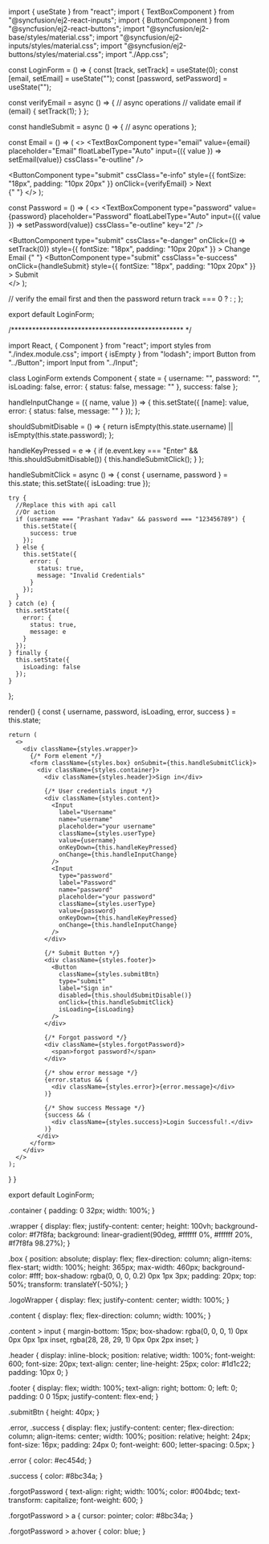 import { useState } from "react";
import { TextBoxComponent } from "@syncfusion/ej2-react-inputs";
import { ButtonComponent } from "@syncfusion/ej2-react-buttons";
import "@syncfusion/ej2-base/styles/material.css";
import "@syncfusion/ej2-inputs/styles/material.css";
import "@syncfusion/ej2-buttons/styles/material.css";
import "./App.css";

const LoginForm = () => {
 const [track, setTrack] = useState(0);
 const [email, setEmail] = useState("");
 const [password, setPassword] = useState("");

 const verifyEmail = async () => {
   // async operations
   // validate email
   if (email) {
     setTrack(1);
   }
 };

 const handleSubmit = async () => {
   // async operations
 };

 const Email = () => (
   <>
     <TextBoxComponent
       type="email"
       value={email}
       placeholder="Email"
       floatLabelType="Auto"
       input={({ value }) => setEmail(value)}
       cssClass="e-outline"
     />
     <div className="buttonWrapper">
       <ButtonComponent
         type="submit"
         cssClass="e-info"
         style={{ fontSize: "18px", padding: "10px 20px" }}
         onClick={verifyEmail}
       >
         Next
       </ButtonComponent>
     </div>{" "}
   </>
 );

 const Password = () => (
   <>
     <TextBoxComponent
       type="password"
       value={password}
       placeholder="Password"
       floatLabelType="Auto"
       input={({ value }) => setPassword(value)}
       cssClass="e-outline"
       key="2"
     />
     <div className="buttonWrapper">
       <ButtonComponent
         type="submit"
         cssClass="e-danger"
         onClick={() => setTrack(0)}
         style={{ fontSize: "18px", padding: "10px 20px" }}
       >
         Change Email
       </ButtonComponent>{" "}
       <ButtonComponent
         type="submit"
         cssClass="e-success"
         onClick={handleSubmit}
         style={{ fontSize: "18px", padding: "10px 20px" }}
       >
         Submit
       </ButtonComponent>
     </div>
   </>
 );

 // verify the email first and then the password
 return track === 0 ? <Email /> : <Password />;
};

export default LoginForm;



/************************************************* */


import React, { Component } from "react";
import styles from "./index.module.css";
import { isEmpty } from "lodash";
import Button from "../Button";
import Input from "../Input";

class LoginForm extends Component {
  state = {
    username: "",
    password: "",
    isLoading: false,
    error: {
      status: false,
      message: ""
    },
    success: false
  };

  handleInputChange = ({ name, value }) => {
    this.setState({
      [name]: value,
      error: {
        status: false,
        message: ""
      }
    });
  };

  shouldSubmitDisable = () => {
    return isEmpty(this.state.username) || isEmpty(this.state.password);
  };

  handleKeyPressed = e => {
    if (e.event.key === "Enter" && !this.shouldSubmitDisable()) {
      this.handleSubmitClick();
    }
  };

  handleSubmitClick = async () => {
    const { username, password } = this.state;
    this.setState({ isLoading: true });

    try {
      //Replace this with api call
      //Or action
      if (username === "Prashant Yadav" && password === "123456789") {
        this.setState({
          success: true
        });
      } else {
        this.setState({
          error: {
            status: true,
            message: "Invalid Credentials"
          }
        });
      }
    } catch (e) {
      this.setState({
        error: {
          status: true,
          message: e
        }
      });
    } finally {
      this.setState({
        isLoading: false
      });
    }
  };

  render() {
    const { username, password, isLoading, error, success } = this.state;

    return (
      <>
        <div className={styles.wrapper}>
          {/* Form element */}
          <form className={styles.box} onSubmit={this.handleSubmitClick}>
            <div className={styles.container}>
              <div className={styles.header}>Sign in</div>

              {/* User credentials input */}
              <div className={styles.content}>
                <Input
                  label="Username"
                  name="username"
                  placeholder="your username"
                  className={styles.userType}
                  value={username}
                  onKeyDown={this.handleKeyPressed}
                  onChange={this.handleInputChange}
                />
                <Input
                  type="password"
                  label="Password"
                  name="password"
                  placeholder="your password"
                  className={styles.userType}
                  value={password}
                  onKeyDown={this.handleKeyPressed}
                  onChange={this.handleInputChange}
                />
              </div>

              {/* Submit Button */}
              <div className={styles.footer}>
                <Button
                  className={styles.submitBtn}
                  type="submit"
                  label="Sign in"
                  disabled={this.shouldSubmitDisable()}
                  onClick={this.handleSubmitClick}
                  isLoading={isLoading}
                />
              </div>

              {/* Forgot password */}
              <div className={styles.forgotPassword}>
                <span>forgot password?</span>
              </div>

              {/* show error message */}
              {error.status && (
                <div className={styles.error}>{error.message}</div>
              )}

              {/* Show success Message */}
              {success && (
                <div className={styles.success}>Login Successful!.</div>
              )}
            </div>
          </form>
        </div>
      </>
    );
  }
}

export default LoginForm;

.container {
    padding: 0 32px;
    width: 100%;
  }
  
  .wrapper {
    display: flex;
    justify-content: center;
    height: 100vh;
    background-color: #f7f8fa;
    background: linear-gradient(90deg, #ffffff 0%, #ffffff 20%, #f7f8fa 98.27%);
  }
  
  .box {
    position: absolute;
    display: flex;
    flex-direction: column;
    align-items: flex-start;
    width: 100%;
    height: 365px;
    max-width: 460px;
    background-color: #fff;
    box-shadow: rgba(0, 0, 0, 0.2) 0px 1px 3px;
    padding: 20px;
    top: 50%;
    transform: translateY(-50%);
  }
  
  .logoWrapper {
    display: flex;
    justify-content: center;
    width: 100%;
  }
  
  .content {
    display: flex;
    flex-direction: column;
    width: 100%;
  }
  
  .content > input {
    margin-bottom: 15px;
    box-shadow: rgba(0, 0, 0, 1) 0px 0px 0px 1px inset,
      rgba(28, 28, 29, 1) 0px 0px 2px inset;
  }
  
  .header {
    display: inline-block;
    position: relative;
    width: 100%;
    font-weight: 600;
    font-size: 20px;
    text-align: center;
    line-height: 25px;
    color: #1d1c22;
    padding: 10px 0;
  }
  
  .footer {
    display: flex;
    width: 100%;
    text-align: right;
    bottom: 0;
    left: 0;
    padding: 0 0 15px;
    justify-content: flex-end;
  }
  
  .submitBtn {
    height: 40px;
  }
  
  .error,
  .success {
    display: flex;
    justify-content: center;
    flex-direction: column;
    align-items: center;
    width: 100%;
    position: relative;
    height: 24px;
    font-size: 16px;
    padding: 24px 0;
    font-weight: 600;
    letter-spacing: 0.5px;
  }
  
  .error {
    color: #ec454d;
  }
  
  .success {
    color: #8bc34a;
  }
  
  .forgotPassword {
    text-align: right;
    width: 100%;
    color: #004bdc;
    text-transform: capitalize;
    font-weight: 600;
  }
  
  .forgotPassword > a {
    cursor: pointer;
    color: #8bc34a;
  }
  
  .forgotPassword > a:hover {
    color: blue;
  }